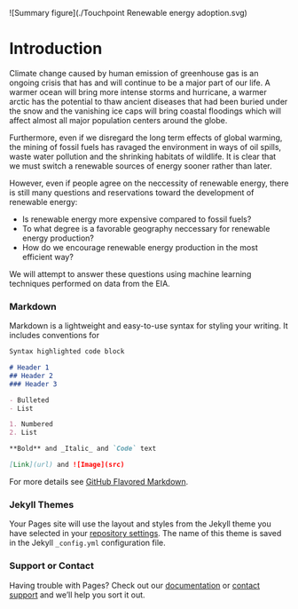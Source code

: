 ![Summary figure](./Touchpoint Renewable energy adoption.svg)

# Introduction

Climate change caused by human emission of greenhouse gas is an ongoing crisis that has and will continue to be a major part of our life.
A warmer ocean will bring more intense storms and hurricane, a warmer arctic has the potential to thaw ancient diseases that had been buried under the snow
and the vanishing ice caps will bring coastal floodings which will affect almost all major population centers around the globe.

Furthermore, even if we disregard the long term effects of global warming, the mining of fossil fuels has ravaged the environment in ways of oil spills,
waste water pollution and the shrinking habitats of wildlife. It is clear that we must switch a renewable sources of energy sooner rather than later.

However, even if people agree on the neccessity of renewable energy, there is still many questions and reservations toward the development of renewable
energy:
- Is renewable energy more expensive compared to fossil fuels?
- To what degree is a favorable geography neccessary for renewable energy production?
- How do we encourage renewable energy production in the most efficient way?

We will attempt to answer these questions using machine learning techniques performed on data from the EIA.

### Markdown

Markdown is a lightweight and easy-to-use syntax for styling your writing. It includes conventions for

```markdown
Syntax highlighted code block

# Header 1
## Header 2
### Header 3

- Bulleted
- List

1. Numbered
2. List

**Bold** and _Italic_ and `Code` text

[Link](url) and ![Image](src)
```

For more details see [GitHub Flavored Markdown](https://guides.github.com/features/mastering-markdown/).

### Jekyll Themes

Your Pages site will use the layout and styles from the Jekyll theme you have selected in your [repository settings](https://github.com/nthieu173/renewableEnergy.github.io/settings). The name of this theme is saved in the Jekyll `_config.yml` configuration file.

### Support or Contact

Having trouble with Pages? Check out our [documentation](https://docs.github.com/categories/github-pages-basics/) or [contact support](https://github.com/contact) and we’ll help you sort it out.
